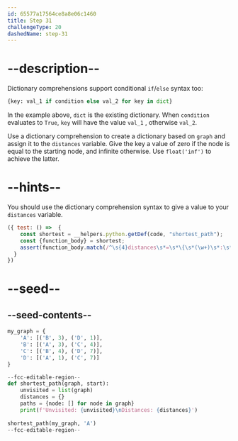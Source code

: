 ```yaml
---
id: 65577a17564ce8a8e06c1460
title: Step 31
challengeType: 20
dashedName: step-31
---
```


# --description--

Dictionary comprehensions support conditional `if`/`else` syntax too:

```py
{key: val_1 if condition else val_2 for key in dict}
```

In the example above, `dict` is the existing dictionary. When `condition` evaluates to `True`, `key` will have the value `val_1` , otherwise `val_2`.

Use a dictionary comprehension to create a dictionary based on `graph` and assign it to the `distances` variable. Give the key a value of zero if the node is equal to the starting node, and infinite otherwise. Use `float('inf')` to achieve the latter.

# --hints--

You should use the dictionary comprehension syntax to give a value to your `distances` variable.

```js
({ test: () =>  {
    const shortest = __helpers.python.getDef(code, "shortest_path");
    const {function_body} = shortest;
    assert(function_body.match(/^\s{4}distances\s*=\s*\{\s*(\w+)\s*:\s*0\s+if\s+(?:\1\s*==\s*start|start\s*==\s*\1)\s+else\s+float\s*\(\s*("|')inf\2\s*\)\s+for\s+\1\s+in\s+graph\s*\}/m));
  }
})
```

# --seed--

## --seed-contents--

```py
my_graph = {
    'A': [('B', 3), ('D', 1)],
    'B': [('A', 3), ('C', 4)],
    'C': [('B', 4), ('D', 7)],
    'D': [('A', 1), ('C', 7)]
}

--fcc-editable-region--
def shortest_path(graph, start):
    unvisited = list(graph)
    distances = {}
    paths = {node: [] for node in graph}
    print(f'Unvisited: {unvisited}\nDistances: {distances}')
    
shortest_path(my_graph, 'A')
--fcc-editable-region--
```
